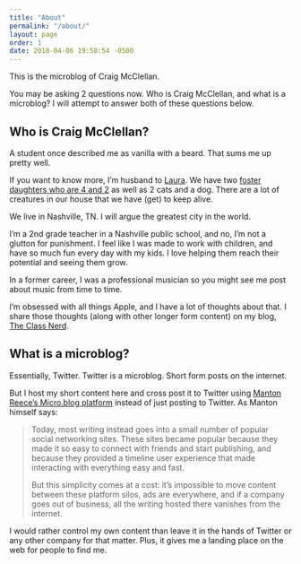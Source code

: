 ```yaml
---
title: "About"
permalink: "/about/"
layout: page
order: 1
date: 2018-04-06 19:58:54 -0500
---
```

This is the microblog of Craig McClellan. 

You may be asking 2 questions now. Who is Craig McClellan, and what is a microblog? I will attempt to answer both of these questions below.

## Who is Craig McClellan?

A student once described me as vanilla with a beard. That sums me up pretty well.

If you want to know more, I’m husband to [Laura](http://lauramcclellan.com). We have two [foster daughters who are 4 and 2](http://craigandlaura.net) as well as 2 cats and a dog. There are a lot of creatures in our house that we have (get) to keep alive.

We live in Nashville, TN. I will argue the greatest city in the world.

I’m a 2nd grade teacher in a Nashville public school, and no, I’m not a glutton for punishment. I feel like I was made to work with children, and have so much fun every day with my kids. I love helping them reach their potential and seeing them grow.

In a former career, I was a professional musician so you might see me post about music from time to time.

I’m obsessed with all things Apple, and I have a lot of thoughts about that. I share those thoughts (along with other longer form content) on my blog, [The Class Nerd](http://theclassnerd.com).

## What is a microblog?

Essentially, Twitter. Twitter is a microblog. Short form posts on the internet.

But I host my short content here and cross post it to Twitter using [Manton Reece’s Micro.blog platform](http://micro.blog) instead of just posting to Twitter. As Manton himself says:

> Today, most writing instead goes into a small number of popular social networking sites. These sites became popular because they made it so easy to connect with friends and start publishing, and because they provided a timeline user experience that made interacting with everything easy and fast.
> 
> But this simplicity comes at a cost: it’s impossible to move content between these platform silos, ads are everywhere, and if a company goes out of business, all the writing hosted there vanishes from the internet.

I would rather control my own content than leave it in the hands of Twitter or any other company for that matter. Plus, it gives me a landing place on the web for people to find me.
